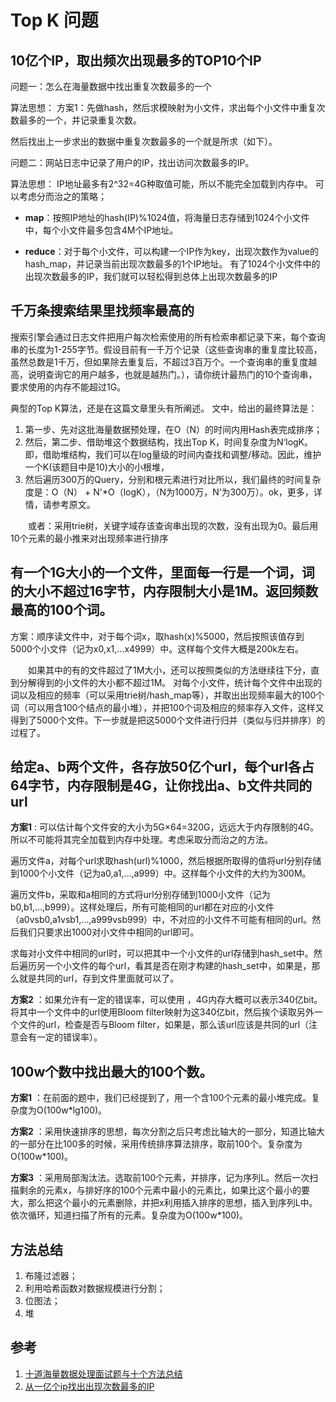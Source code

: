 # Top K 问题

## 10亿个IP，取出频次出现最多的TOP10个IP

问题一：怎么在海量数据中找出重复次数最多的一个

算法思想：
方案1：先做hash，然后求模映射为小文件，求出每个小文件中重复次数最多的一个，并记录重复次数。

然后找出上一步求出的数据中重复次数最多的一个就是所求（如下）。

问题二：网站日志中记录了用户的IP，找出访问次数最多的IP。

算法思想：
IP地址最多有2^32=4G种取值可能，所以不能完全加载到内存中。
可以考虑分而治之的策略；

- **map**：按照IP地址的hash(IP)%1024值，将海量日志存储到1024个小文件中，每个小文件最多包含4M个IP地址。

- **reduce**：对于每个小文件，可以构建一个IP作为key，出现次数作为value的hash_map，并记录当前出现次数最多的1个IP地址。
有了1024个小文件中的出现次数最多的IP，我们就可以轻松得到总体上出现次数最多的IP

## 千万条搜索结果里找频率最高的

搜索引擎会通过日志文件把用户每次检索使用的所有检索串都记录下来，每个查询串的长度为1-255字节。假设目前有一千万个记录（这些查询串的重复度比较高，虽然总数是1千万，但如果除去重复后，不超过3百万个。一个查询串的重复度越高，说明查询它的用户越多，也就是越热门。），请你统计最热门的10个查询串，要求使用的内存不能超过1G。

典型的Top K算法，还是在这篇文章里头有所阐述。 文中，给出的最终算法是：

1. 第一步、先对这批海量数据预处理，在O（N）的时间内用Hash表完成排序；
2. 然后，第二步、借助堆这个数据结构，找出Top K，时间复杂度为N‘logK。 即，借助堆结构，我们可以在log量级的时间内查找和调整/移动。因此，维护一个K(该题目中是10)大小的小根堆，
3. 然后遍历300万的Query，分别和根元素进行对比所以，我们最终的时间复杂度是：O（N） + N'*O（logK），（N为1000万，N’为300万）。ok，更多，详情，请参考原文。

　　或者：采用trie树，关键字域存该查询串出现的次数，没有出现为0。最后用10个元素的最小推来对出现频率进行排序

## 有一个1G大小的一个文件，里面每一行是一个词，词的大小不超过16字节，内存限制大小是1M。返回频数最高的100个词。

方案：顺序读文件中，对于每个词x，取hash(x)%5000，然后按照该值存到5000个小文件（记为x0,x1,...x4999）中。这样每个文件大概是200k左右。

　　如果其中的有的文件超过了1M大小，还可以按照类似的方法继续往下分，直到分解得到的小文件的大小都不超过1M。 对每个小文件，统计每个文件中出现的词以及相应的频率（可以采用trie树/hash_map等），并取出出现频率最大的100个词（可以用含100个结点的最小堆），并把100个词及相应的频率存入文件，这样又得到了5000个文件。下一步就是把这5000个文件进行归并（类似与归并排序）的过程了。

## 给定a、b两个文件，各存放50亿个url，每个url各占64字节，内存限制是4G，让你找出a、b文件共同的url

**方案1** : 可以估计每个文件安的大小为5G×64=320G，远远大于内存限制的4G。所以不可能将其完全加载到内存中处理。考虑采取分而治之的方法。

遍历文件a，对每个url求取hash(url)%1000，然后根据所取得的值将url分别存储到1000个小文件（记为a0,a1,...,a999）中。这样每个小文件的大约为300M。

遍历文件b，采取和a相同的方式将url分别存储到1000小文件（记为b0,b1,...,b999）。这样处理后，所有可能相同的url都在对应的小文件（a0vsb0,a1vsb1,...,a999vsb999）中，不对应的小文件不可能有相同的url。然后我们只要求出1000对小文件中相同的url即可。

求每对小文件中相同的url时，可以把其中一个小文件的url存储到hash_set中。然后遍历另一个小文件的每个url，看其是否在刚才构建的hash_set中，如果是，那么就是共同的url，存到文件里面就可以了。

**方案2** ：如果允许有一定的错误率，可以使用 ，4G内存大概可以表示340亿bit。将其中一个文件中的url使用Bloom filter映射为这340亿bit，然后挨个读取另外一个文件的url，检查是否与Bloom filter，如果是，那么该url应该是共同的url（注意会有一定的错误率）。

## 100w个数中找出最大的100个数。

**方案1** ：在前面的题中，我们已经提到了，用一个含100个元素的最小堆完成。复杂度为O(100w*lg100)。

**方案2** ：采用快速排序的思想，每次分割之后只考虑比轴大的一部分，知道比轴大的一部分在比100多的时候，采用传统排序算法排序，取前100个。复杂度为O(100w*100)。

**方案3** ：采用局部淘汰法。选取前100个元素，并排序，记为序列L。然后一次扫描剩余的元素x，与排好序的100个元素中最小的元素比，如果比这个最小的要大，那么把这个最小的元素删除，并把x利用插入排序的思想，插入到序列L中。依次循环，知道扫描了所有的元素。复杂度为O(100w*100)。

## 方法总结

1. 布隆过滤器；
2. 利用哈希函数对数据规模进行分割；
3. 位图法；
4. 堆

## 参考

1. [十道海量数据处理面试题与十个方法总结](https://cloud.tencent.com/developer/article/1064552)
2. [从一亿个ip找出出现次数最多的IP](https://blog.csdn.net/qq_23100787/article/details/80392135)
